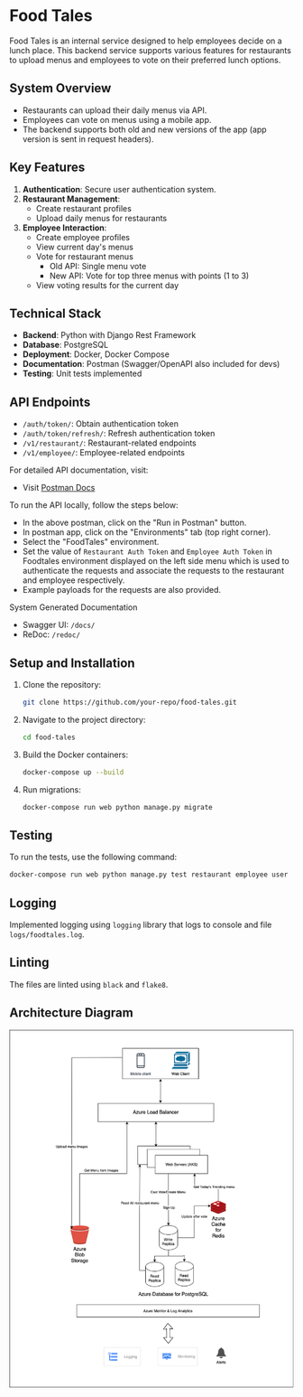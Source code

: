 # Food Tales

Food Tales is an internal service designed to help employees decide on a lunch place. This backend service supports various features for restaurants to upload menus and employees to vote on their preferred lunch options.

## System Overview

- Restaurants can upload their daily menus via API.
- Employees can vote on menus using a mobile app.
- The backend supports both old and new versions of the app (app version is sent in request headers).

## Key Features

1. **Authentication**: Secure user authentication system.
2. **Restaurant Management**: 
   - Create restaurant profiles
   - Upload daily menus for restaurants
3. **Employee Interaction**:
   - Create employee profiles
   - View current day's menus
   - Vote for restaurant menus
     - Old API: Single menu vote
     - New API: Vote for top three menus with points (1 to 3)
   - View voting results for the current day

## Technical Stack

- **Backend**: Python with Django Rest Framework
- **Database**: PostgreSQL
- **Deployment**: Docker, Docker Compose
- **Documentation**: Postman (Swagger/OpenAPI also included for devs)
- **Testing**: Unit tests implemented

## API Endpoints

- `/auth/token/`: Obtain authentication token
- `/auth/token/refresh/`: Refresh authentication token
- `/v1/restaurant/`: Restaurant-related endpoints
- `/v1/employee/`: Employee-related endpoints

For detailed API documentation, visit:

- Visit [Postman Docs](https://documenter.getpostman.com/view/3203543/2sAXqmCmCF)

To run the API locally, follow the steps below:
- In the above postman, click on the "Run in Postman" button.
- In postman app, click on the "Environments" tab (top right corner).
- Select the "FoodTales" environment.
- Set the value of `Restaurant Auth Token` and `Employee Auth Token` in Foodtales environment displayed on the left side menu which is used to authenticate the requests and associate the requests to the restaurant and employee respectively.
- Example payloads for the requests are also provided.




System Generated Documentation
- Swagger UI: `/docs/`
- ReDoc: `/redoc/`

## Setup and Installation

1. Clone the repository:
   ```bash
   git clone https://github.com/your-repo/food-tales.git
   ```

2. Navigate to the project directory:
    ```bash
    cd food-tales
    ```

3. Build the Docker containers:
    ```bash
    docker-compose up --build
    ```
4. Run migrations:
    ```bash
    docker-compose run web python manage.py migrate
    ```
## Testing

To run the tests, use the following command:

```bash
docker-compose run web python manage.py test restaurant employee user
```

## Logging

Implemented logging using `logging` library that logs to console and file `logs/foodtales.log`.

## Linting

The files are linted using `black` and `flake8`.

## Architecture Diagram

![Architecture Diagram](./architecture-diagram.png)

